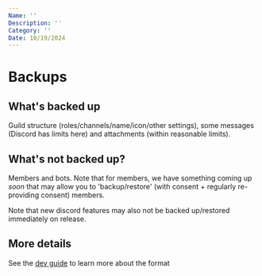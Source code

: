 ```yaml
---
Name: ''
Description: ''
Category: ''
Date: 10/19/2024
---
```


# Backups

## What's backed up

Guild structure (roles/channels/name/icon/other settings), some messages (Discord has limits here) and attachments (within reasonable limits).

## What's not backed up?

Members and bots. Note that for members, we have something coming up _soon_ that may allow you to 'backup/restore' (with consent + regularly re-providing consent) members.

Note that new discord features may also not be backed up/restored immediately on release.

## More details

See the [dev guide](../../dev/go_jobs/backups.md) to learn more about the format
